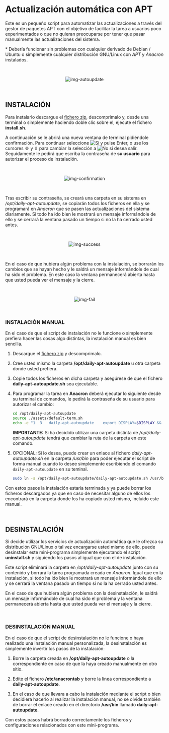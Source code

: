 # Actualización automática con APT

Este es un pequeño script para automatizar las actualizaciones a través del gestor de paquetes APT con el objetivo de facilitar la tarea a usuarios poco experimentados o que no quieran preocuparse por tener que pasar manualmente las actualizaciones del sistema.

\* Debería funcionar sin problemas con cualquier derivado de Debian / Ubuntu o simplemente cualquier distribución GNU/Linux con _APT_ y _Anacron_ instalados.

<br />

<p align="center">
   <img src="assets/img-autoupdate.png" alt="img-autoupdate"/>
</p>

<br />

## INSTALACIÓN

Para instalarlo descargue el [fichero zip](https://github.com/FenrirWolfwood/daily-apt-autoupdate/archive/refs/tags/v1.0.0.zip), descomprimalo y, desde una terminal o simplemente haciendo doble clic sobre el, ejecute el fichero **install.sh**.

A continuación se le abrirá una nueva ventana de terminal pidiéndole confirmación. Para continuar seleccione ![Si](assets/Si.png) y pulse Enter, o use los cursores ⇧ y ⇩ para cambiar la selección a ![No](assets/No.png) si desea salir. Seguidamente le pedirá que escriba la contraseña de **su usuario** para autorizar el proceso de instalación.

<br />

<p align="center">
   <img src="assets/img-confirmation.png" alt="img-confirmation"/>
</p>

<br />

Tras escribir su contraseña, se creará una carpeta en su sistema en _/opt/daily-apt-autoupdate_, se copiarán todos los ficheros en ella y se programará en _Anacron_ que se pasen las actualizaciones del sistema diariamente. Si todo ha ido bien le mostrará un mensaje informándole de ello y se cerrará la ventana pasado un tiempo si no la ha cerrado usted antes.

<br />

<p align="center">
   <img src="assets/img-success.png" alt="img-success"/>
</p>

<br />

En el caso de que hubiera algún problema con la instalación, se borrarán los cambios que se hayan hecho y le saldrá un mensaje informándole de cual ha sido el problema. En este caso la ventana permanecerá abierta hasta que usted pueda ver el mensaje y la cierre.

<br />

<p align="center">
   <img src="assets/img-fail.png" alt="img-fail"/>
</p>

<br />

### INSTALACIÓN MANUAL

En el caso de que el script de instalación no le funcione o simplemente prefiera hacer las cosas algo distintas, la instalación manual es bien sencilla.

1. Descargue el [fichero zip](https://github.com/FenrirWolfwood/daily-apt-autoupdate/archive/refs/tags/v1.0.0.zip) y descomprimalo.

2. Cree usted mismo la carpeta **/opt/daily-apt-autoupdate** u otra carpeta donde usted prefiera.

3. Copie todos los ficheros en dicha carpeta y asegúrese de que el fichero **daily-apt-autoupdate.sh** sea ejecutable.

4. Para programar la tarea en **Anacron** deberá ejecutar lo siguiente desde su terminal de comandos, le pedirá la contraseña de su usuario para autorizar el cambio:
   
   ```bash
   cd /opt/daily-apt-autoupdate
   source ./assets/default-term.sh
   echo -e "1  3   daily-apt-autoupdate    export DISPLAY=$DISPLAY && export XAUTHORITY=$HOME/.Xauthority && $default_term /opt/daily-apt-autoupdate/daily-apt-autoupdate.sh &" | sudo tee -a /etc/anacrontab > /dev/null
   ```
   
   **IMPORTANTE:** Si ha decidido utilizar una carpeta distinta de _/opt/daily-apt-autoupdate_ tendrá que cambiar la ruta de la carpeta en este comando.

5. OPCIONAL: Si lo desea, puede crear un enlace al fichero _daily-apt-autoupdate.sh_ en la carpeta _/usr/bin_ para poder ejecutar el script de forma manual cuando lo desee simplemente escribiendo el comando `daily-apt-autoupdate` en su teminal.
   
   ```bash
   sudo ln -s /opt/daily-apt-autoupdate/daily-apt-autoupdate.sh /usr/bin/daily-apt-autoupdate   
   ```

Con estos pasos la instalación estaría terminada y ya puede borrar los ficheros descargados ya que en caso de necesitar alguno de ellos los encontrará en la carpeta donde los ha copiado usted mismo, incluido este manual.

<br />

## DESINSTALACIÓN

Si decide utilizar los servicios de actualización automática que le ofrezca su distribución GNU/Linux o tal vez encargarse usted mismo de ello, puede desinstalar este mini-programa simplemente ejecutando el script **uninstall.sh** y siguiendo los pasos al igual que con el de instalación.

Este script eliminará la carpeta en _/opt/daily-apt-autoupdate_ junto con su contenido y borrará la tarea programada creada en _Anacron_. Igual que en la instalación, si todo ha ido bien le mostrará un mensaje informándole de ello y se cerrará la ventana pasado un tiempo si no la ha cerrado usted antes.

En el caso de que hubiera algún problema con la desinstalación, le saldrá un mensaje informándole de cual ha sido el problema y la ventana permanecerá abierta hasta que usted pueda ver el mensaje y la cierre.

<br />

### DESINSTALACIÓN MANUAL

En el caso de que el script de desinstalación no le funcione o haya realizado una instalación manual personalizada, la desinstalación es simplemente invertir los pasos de la instalación:

1. Borre la carpeta creada en **/opt/daily-apt-autoupdate** o la correspondiente en caso de que la haya creado manualmente en otro sitio.

2. Edite el fichero **/etc/anacrontab** y borre la linea correspondiente a **daily-apt-autoupdate**.

3. En el caso de que llevara a cabo la instalación mediante el script o bien decidiera hacerlo al realizar la instalación manual, no se olvide también de borrar el enlace creado en el directorio **/usr/bin** llamado **daily-apt-autoupdate**.

Con estos pasos habrá borrado correctamente los ficheros y configuraciones relacionados con este mini-programa.
